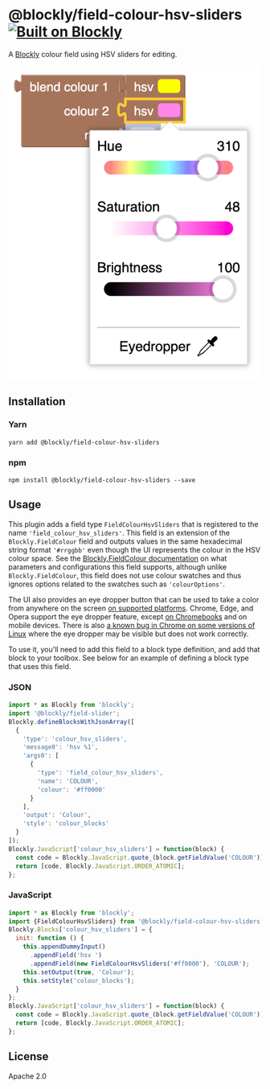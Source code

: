 # @blockly/field-colour-hsv-sliders [![Built on Blockly](https://tinyurl.com/built-on-blockly)](https://github.com/google/blockly)

A [Blockly](https://www.npmjs.com/package/blockly) colour field using HSV sliders for editing.

![A Blockly workspace showing the HSV sliders.](readme-media/hsv_sliders_screenshot.png)

## Installation

### Yarn
```
yarn add @blockly/field-colour-hsv-sliders
```

### npm
```
npm install @blockly/field-colour-hsv-sliders --save
```

## Usage
This plugin adds a field type `FieldColourHsvSliders` that is registered to the name `'field_colour_hsv_sliders'`. This field is an extension of the `Blockly.FieldColour` field and outputs values in the same hexadecimal string format `'#rrggbb'` even though the UI represents the colour in the HSV colour space. See the [Blockly.FieldColour documentation](https://developers.google.com/blockly/guides/create-custom-blocks/fields/built-in-fields/colour#creation) on what parameters and configurations this field supports, although unlike `Blockly.FieldColour`, this field does not use colour swatches and thus ignores options related to the swatches such as `'colourOptions'`.

The UI also provides an eye dropper button that can be used to take a color from anywhere on the screen [on supported platforms](https://caniuse.com/?search=eyedropper). Chrome, Edge, and Opera support the eye dropper feature, except [on Chromebooks](https://bugs.chromium.org/p/chromium/issues/detail?id=1348921) and on mobile devices. There is also [a known bug in Chrome on some versions of Linux](https://bugs.chromium.org/p/chromium/issues/detail?id=1227633) where the eye dropper may be visible but does not work correctly.

To use it, you'll need to add this field to a block type definition, and add that block to your toolbox. See below for an example of defining a block type that uses this field.

### JSON

```js
import * as Blockly from 'blockly';
import '@blockly/field-slider';
Blockly.defineBlocksWithJsonArray([
  {
    'type': 'colour_hsv_sliders',
    'message0': 'hsv %1',
    'args0': [
      {
        'type': 'field_colour_hsv_sliders',
        'name': 'COLOUR',
        'colour': '#ff0000'
      }
    ],
    'output': 'Colour',
    'style': 'colour_blocks'
  }
]);
Blockly.JavaScript['colour_hsv_sliders'] = function(block) {
  const code = Blockly.JavaScript.quote_(block.getFieldValue('COLOUR'));
  return [code, Blockly.JavaScript.ORDER_ATOMIC];
};
```

### JavaScript

```js
import * as Blockly from 'blockly';
import {FieldColourHsvSliders} from '@blockly/field-colour-hsv-sliders';
Blockly.Blocks['colour_hsv_sliders'] = {
  init: function () {
    this.appendDummyInput()
      .appendField('hsv ')
      .appendField(new FieldColourHsvSliders('#ff0000'), 'COLOUR');
    this.setOutput(true, 'Colour');
    this.setStyle('colour_blocks');
  }
};
Blockly.JavaScript['colour_hsv_sliders'] = function(block) {
  const code = Blockly.JavaScript.quote_(block.getFieldValue('COLOUR'));
  return [code, Blockly.JavaScript.ORDER_ATOMIC];
};
```

## License

Apache 2.0
